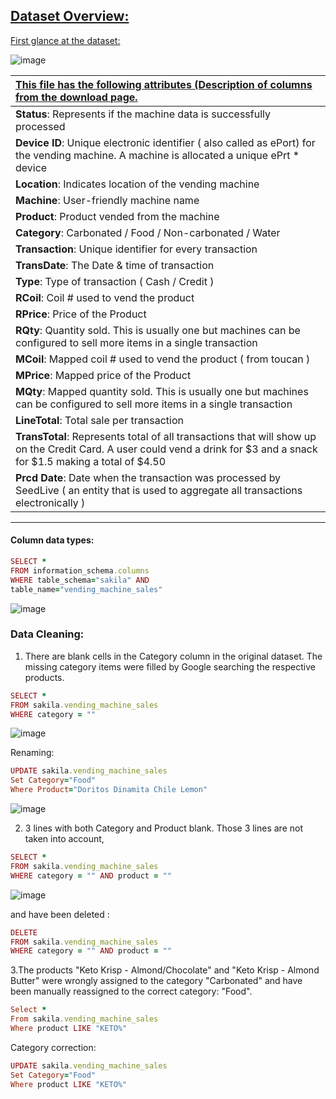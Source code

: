 ## <ins>Dataset Overview:</ins>

<ins>First glance at the dataset:</ins>


![image](https://user-images.githubusercontent.com/69303154/207075567-f4e4273e-f9ab-4737-a8a2-8d1c8c29f30b.png)


|<ins>This file has the following attributes (Description of columns from the download page.|
|:-----------------------------------|
|**Status**: Represents if the machine data is successfully processed|
|**Device ID**: Unique electronic identifier ( also called as ePort) for the vending machine. A machine is allocated a unique ePrt * device|
|**Location**: Indicates location of the vending machine|
|**Machine**: User-friendly machine name|
|**Product**: Product vended from the machine|
|**Category**: Carbonated / Food / Non-carbonated / Water|
|**Transaction**: Unique identifier for every transaction|
|**TransDate**: The Date & time of transaction|
|**Type**: Type of transaction ( Cash / Credit )|
|**RCoil**: Coil # used to vend the product|
|**RPrice**: Price of the Product|
|**RQty**: Quantity sold. This is usually one but machines can be configured to sell more items in a single transaction|
|**MCoil**: Mapped coil # used to vend the product ( from toucan )|
|**MPrice**: Mapped price of the Product|
|**MQty**: Mapped quantity sold. This is usually one but machines can be configured to sell more items in a single transaction|
|**LineTotal**: Total sale per transaction|
|**TransTotal**: Represents total of all transactions that will show up on the Credit Card. A user could vend a drink for $3 and a snack for $1.5 making a total of $4.50|
|**Prcd Date**: Date when the transaction was processed by SeedLive ( an entity that is used to aggregate all transactions electronically )|

 ---
  
#### </ins>Column data types:</ins>

```ruby
SELECT *
FROM information_schema.columns
WHERE table_schema="sakila" AND
table_name="vending_machine_sales"
```
![image](https://user-images.githubusercontent.com/69303154/207077261-2969ec43-ecbc-49e9-84df-f7952ff6dc1d.png)


### Data Cleaning:

1. There are blank cells in the Category column in the original dataset. The missing category items were filled by Google searching the respective products. 

```ruby
SELECT *
FROM sakila.vending_machine_sales
WHERE category = "" 
```
![image](https://user-images.githubusercontent.com/69303154/207079961-189c125f-21c3-407f-bf01-cda6f021c5c8.png)

Renaming:
```ruby
UPDATE sakila.vending_machine_sales 
Set Category="Food"
Where Product="Doritos Dinamita Chile Lemon"
```
![image](https://user-images.githubusercontent.com/69303154/207081402-1d73a5df-c1ab-4f5c-89f7-78a00675893a.png)


2. 3 lines with both Category and Product blank. Those 3 lines are not taken into account,

```ruby
SELECT *
FROM sakila.vending_machine_sales
WHERE category = "" AND product = ""
```
![image](https://user-images.githubusercontent.com/69303154/207078307-42b0a7ca-a70a-4599-8a8c-2fff24718d04.png)

and have been deleted : 

```ruby
DELETE
FROM sakila.vending_machine_sales
WHERE category = "" AND product = ""
```
3.The products "Keto Krisp - Almond/Chocolate" and "Keto Krisp - Almond Butter" were wrongly assigned to the category "Carbonated" and have been manually reassigned to the correct category: "Food". 

```ruby
Select *
From sakila.vending_machine_sales
Where product LIKE "KETO%"
```
Category correction:
```ruby
UPDATE sakila.vending_machine_sales 
Set Category="Food"
Where product LIKE "KETO%"
```
